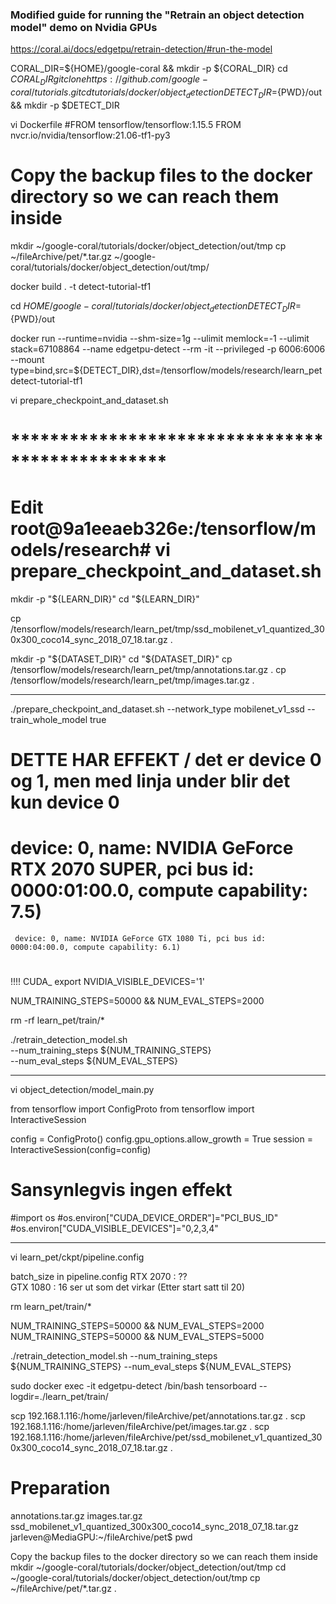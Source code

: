 ### Modified guide for running the "Retrain an object detection model" demo on Nvidia GPUs

https://coral.ai/docs/edgetpu/retrain-detection/#run-the-model




CORAL_DIR=${HOME}/google-coral && mkdir -p ${CORAL_DIR}
cd ${CORAL_DIR}
git clone https://github.com/google-coral/tutorials.git
cd tutorials/docker/object_detection
DETECT_DIR=${PWD}/out && mkdir -p $DETECT_DIR

vi Dockerfile
#FROM tensorflow/tensorflow:1.15.5
FROM nvcr.io/nvidia/tensorflow:21.06-tf1-py3


# Copy the backup files to the docker directory so we can reach them inside
mkdir ~/google-coral/tutorials/docker/object_detection/out/tmp
cp ~/fileArchive/pet/*.tar.gz ~/google-coral/tutorials/docker/object_detection/out/tmp/


docker build . -t detect-tutorial-tf1





cd $HOME/google-coral/tutorials/docker/object_detection
DETECT_DIR=${PWD}/out


docker run --runtime=nvidia --shm-size=1g --ulimit memlock=-1 --ulimit stack=67108864 --name edgetpu-detect --rm -it --privileged -p 6006:6006 --mount type=bind,src=${DETECT_DIR},dst=/tensorflow/models/research/learn_pet detect-tutorial-tf1



vi prepare_checkpoint_and_dataset.sh 
# ************************************************
# Edit root@9a1eeaeb326e:/tensorflow/models/research# vi prepare_checkpoint_and_dataset.sh 


mkdir -p "${LEARN_DIR}"
cd "${LEARN_DIR}"

cp /tensorflow/models/research/learn_pet/tmp/ssd_mobilenet_v1_quantized_300x300_coco14_sync_2018_07_18.tar.gz .

mkdir -p "${DATASET_DIR}"
cd "${DATASET_DIR}"
cp /tensorflow/models/research/learn_pet/tmp/annotations.tar.gz .
cp /tensorflow/models/research/learn_pet/tmp/images.tar.gz .


****************************************


./prepare_checkpoint_and_dataset.sh --network_type mobilenet_v1_ssd --train_whole_model true






# DETTE HAR EFFEKT  / det er device 0 og 1, men med linja under blir det kun device 0
#    device: 0, name: NVIDIA GeForce RTX 2070 SUPER, pci bus id: 0000:01:00.0, compute capability: 7.5)
     device: 0, name: NVIDIA GeForce GTX 1080 Ti, pci bus id: 0000:04:00.0, compute capability: 6.1)

#
#
!!!! CUDA_
export NVIDIA_VISIBLE_DEVICES='1'


NUM_TRAINING_STEPS=50000 && NUM_EVAL_STEPS=2000

rm -rf learn_pet/train/*

./retrain_detection_model.sh \
--num_training_steps ${NUM_TRAINING_STEPS} \
--num_eval_steps ${NUM_EVAL_STEPS}






*********************************************************
vi object_detection/model_main.py


from tensorflow import ConfigProto
from tensorflow import InteractiveSession

config = ConfigProto()
config.gpu_options.allow_growth = True
session = InteractiveSession(config=config)


# Sansynlegvis ingen effekt		
#import os
#os.environ["CUDA_DEVICE_ORDER"]="PCI_BUS_ID"
#os.environ["CUDA_VISIBLE_DEVICES"]="0,2,3,4"

		
		
******************************************


vi learn_pet/ckpt/pipeline.config 

batch_size in pipeline.config
RTX 2070 : ??	
GTX 1080 : 16 ser ut som det virkar  (Etter start satt til 20)

rm learn_pet/train/*

NUM_TRAINING_STEPS=50000 && NUM_EVAL_STEPS=2000
NUM_TRAINING_STEPS=50000 && NUM_EVAL_STEPS=5000

./retrain_detection_model.sh --num_training_steps ${NUM_TRAINING_STEPS} --num_eval_steps ${NUM_EVAL_STEPS}






sudo docker exec -it edgetpu-detect /bin/bash
		tensorboard --logdir=./learn_pet/train/	









scp 192.168.1.116:/home/jarleven/fileArchive/pet/annotations.tar.gz .
scp 192.168.1.116:/home/jarleven/fileArchive/pet/images.tar.gz .
scp 192.168.1.116:/home/jarleven/fileArchive/pet/ssd_mobilenet_v1_quantized_300x300_coco14_sync_2018_07_18.tar.gz .




# Preparation


annotations.tar.gz
images.tar.gz
ssd_mobilenet_v1_quantized_300x300_coco14_sync_2018_07_18.tar.gz
jarleven@MediaGPU:~/fileArchive/pet$ pwd


Copy the backup files to the docker directory so we can reach them inside
mkdir ~/google-coral/tutorials/docker/object_detection/out/tmp
cd ~/google-coral/tutorials/docker/object_detection/out/tmp
cp ~/fileArchive/pet/*.tar.gz .

